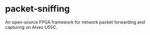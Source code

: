 # packet-sniffing
An open-source FPGA framework for network packet forwarding and capturing on Alveo U55C.
